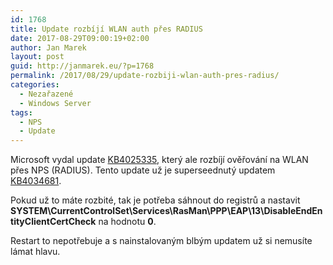 ```yaml
---
id: 1768
title: Update rozbíjí WLAN auth přes RADIUS
date: 2017-08-29T09:00:19+02:00
author: Jan Marek
layout: post
guid: http://janmarek.eu/?p=1768
permalink: /2017/08/29/update-rozbiji-wlan-auth-pres-radius/
categories:
  - Nezařazené
  - Windows Server
tags:
  - NPS
  - Update
---
```

Microsoft vydal update <a href="https://support.microsoft.com/en-us/help/4025335/windows-8-1-windows-server-2012-r2-update-kb4025335" target="_blank" rel="noopener">KB4025335</a>, který ale rozbíjí ověřování na WLAN přes NPS (RADIUS). Tento update už je superseednutý updatem <a href="https://support.microsoft.com/en-us/help/4034681/windows-8-1-windows-server-2012-r2-update-kb4034681" target="_blank" rel="noopener">KB4034681</a>.

Pokud už to máte rozbité, tak je potřeba sáhnout do registrů a nastavit **SYSTEM\CurrentControlSet\Services\RasMan\PPP\EAP\13\DisableEndEntityClientCertCheck** na hodnotu **0**.

Restart to nepotřebuje a s nainstalovaným blbým updatem už si nemusíte lámat hlavu.

